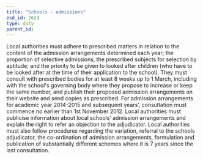 ```yaml
---
title: "Schools - admissions"
esd_id: 2623
type: duty
parent_id:  
---
```


Local authorities must adhere to prescribed matters in relation to the content of the admission arrangements determined each year; the proportion of selective admissions, the prescribed subjects for selection by aptitude; and the priority to be given to looked after children (who have to be looked after at the time of their application to the school).  They must consult with prescribed bodies for at least 8 weeks up to 1 March, including with the school's governing body where they propose to increase or keep the same number, and publish their proposed admission arrangements on their website and send copies as prescribed. 
For admission arrangements for academic year 2014-2015 and subsequent years’, consultation must commence no earlier than 1st November 2012.
Local authorities must publicise information about local schools’ admission arrangements and explain the right to refer an objection to the adjudicator.  Local authorities must also follow procedures regarding the variation, referral to the schools adjudicator, the co-ordination of admission arrangements, formulation and publication of substantially different schemes where it is 7 years since the last consultation.

